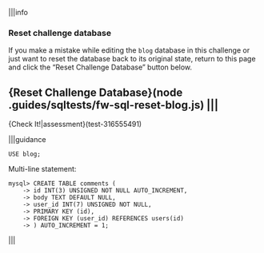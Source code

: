 |||info
### Reset challenge database
If you make a mistake while editing the `blog` database in this challenge or just want to reset the database back to its original state, return to this page and click the “Reset Challenge Database” button below.

{Reset Challenge Database}(node .guides/sqltests/fw-sql-reset-blog.js)
|||
---

{Check It!|assessment}(test-316555491)

|||guidance

`USE blog;`

Multi-line statement:

```
mysql> CREATE TABLE comments (
    -> id INT(3) UNSIGNED NOT NULL AUTO_INCREMENT,
    -> body TEXT DEFAULT NULL,
    -> user_id INT(7) UNSIGNED NOT NULL,
    -> PRIMARY KEY (id),
    -> FOREIGN KEY (user_id) REFERENCES users(id)
    -> ) AUTO_INCREMENT = 1;
```

|||